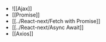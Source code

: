 - ![[Ajax]]
- [[Promise]] 
- [[../React-next/Fetch with Promise]]
- [[../React-next/Async Await]]
- [[Axios]] 